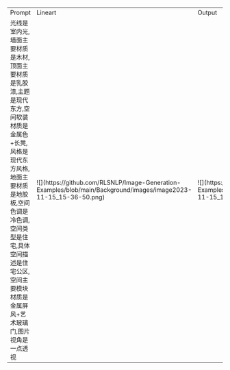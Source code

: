 <table>
  <colgroup>
    <col style="width: 20%;">
    <col style="width: 40%;">
    <col style="width: 40%;">
  </colgroup>
  <tr>
    <td>Prompt</td>
    <td>Lineart</td>
    <td>Output</td>
  </tr>
  <tr>
    <td>光线是室内光,墙面主要材质是木材,顶面主要材质是乳胶漆,主题是现代东方,空间软装材质是金属色+长凳,风格是现代东方风格,地面主要材质是地胶板,空间色调是冷色调,空间类型是住宅,具体空间描述是住宅公区,空间主要模块材质是金属屏风+艺术玻璃门,图片视角是一点透视</td>
    <td>![](https://github.com/RLSNLP/Image-Generation-Examples/blob/main/Background/images/image2023-11-15_15-36-50.png)</td>
    <td>![](https://github.com/RLSNLP/Image-Generation-Examples/blob/main/Background/images/image2023-11-15_15-37-1.png)</td>
  </tr>
</table>
